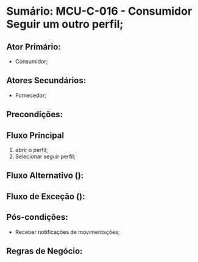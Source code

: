 # Sumário: MCU-C-016 - Consumidor Seguir um outro perfil;
## Ator Primário:
 - Consumidor; 
## Atores Secundários:
 - Fornecedor; 
## Precondições:
## Fluxo Principal
1.  abrir o perfil;
2.  Selecionar seguir perfil;
##  Fluxo Alternativo (): 
##  Fluxo de Exceção (): 
##  Pós-condições: 
 - Receber notificações de movimentações;
##  Regras de Negócio:
